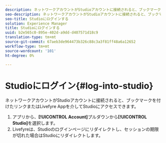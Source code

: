 ```yaml
---
description: ネットワークアカウントがStudioアカウントに接続されると、ブックマークを付けたリンクまたはLivefyre Appを介してStudioにアクセスできます。
seo-description: ネットワークアカウントがStudioアカウントに接続されると、ブックマークを付けたリンクまたはLivefyre Appを介してStudioにアクセスできます。
seo-title: Studioにログインする
solution: Experience Manager
title: Studioにログインする
uuid: b2e565c0-895e-402d-a9dd-d407571d18c9
translation-type: tm+mt
source-git-commit: 67aeb3de964473b326c88c3a3f81ff48a6a12652
workflow-type: tm+mt
source-wordcount: '101'
ht-degree: 0%

---
```



# Studioにログイン{#log-into-studio}

ネットワークアカウントがStudioアカウントに接続されると、ブックマークを付けたリンクまたはLivefyre Appを介してStudioにアクセスできます。

1. アプリから、**[!UICONTROL Account]**&#x200B;プルダウンから&#x200B;**[!UICONTROL Studio]**&#x200B;を選択します。
1. Livefyreは、Studioのログインページにリダイレクトし、セッションの期限が切れた場合はStudioにリダイレクトします。
